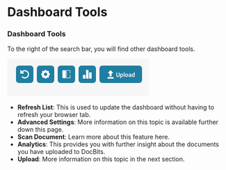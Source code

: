 # Dashboard Tools

### Dashboard Tools <a href="#id-2j406yhfvcmk" id="id-2j406yhfvcmk"></a>

To the right of the search bar, you will find other dashboard tools.

![](<../../.gitbook/assets/4 (13).png>)

* **Refresh List**: This is used to update the dashboard without having to refresh your browser tab.
* **Advanced Settings**: More information on this topic is available further down this page.
* **Scan Document**: Learn more about this feature here.
* **Analytics**: This provides you with further insight about the documents you have uploaded to DocBits.
* **Upload**: More information on this topic in the next section.
